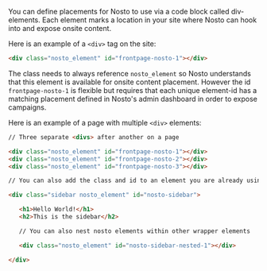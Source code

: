 You can define placements for Nosto to use via a code block called div-elements. Each element marks a location in your site where Nosto can hook into and expose onsite content.

Here is an example of a `<div>` tag on the site: 

```html
<div class="nosto_element" id="frontpage-nosto-1"></div>
```

The class needs to always reference `nosto_element` so Nosto understands that this element is available for onsite content placement. However the id `frontpage-nosto-1` is flexible but requires that each unique element-id has a matching placement defined in Nosto's admin dashboard in order to expose campaigns.

Here is an example of a page with multiple `<div>` elements: 

```html
// Three separate <divs> after another on a page

<div class="nosto_element" id="frontpage-nosto-1"></div>
<div class="nosto_element" id="frontpage-nosto-2"></div>
<div class="nosto_element" id="frontpage-nosto-3"></div>

// You can also add the class and id to an element you are already using for other purposes

<div class="sidebar nosto_element" id="nosto-sidebar">

   <h1>Hello World!</h1>
   <h2>This is the sidebar</h2>

   // You can also nest nosto elements within other wrapper elements

   <div class="nosto_element" id="nosto-sidebar-nested-1"></div>

</div> 
```